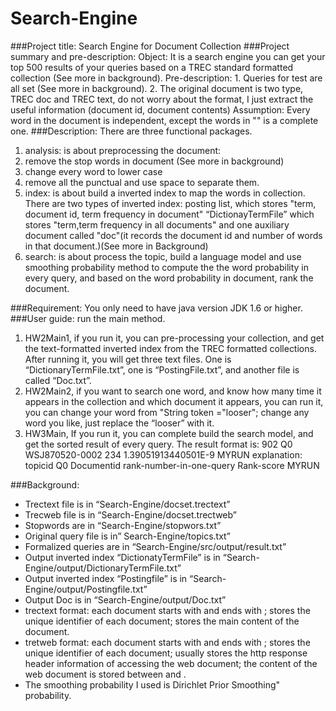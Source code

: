 # Search-Engine
###Project title: Search Engine for Document Collection
###Project summary and pre-description:
    Object: It is a search engine you can get your top 500 results of your queries based on a TREC standard formatted collection (See more in background).
    Pre-description: 1. Queries for test are all set (See more in background).
                     2. The original document is two type, TREC doc and TREC text, do not worry about the format, I just extract the useful information (document id, document contents)
    Assumption: Every word in the document is independent, except the words in "" is a complete one.
###Description: 
    There are three functional packages.
1. analysis: is about preprocessing the document:
 1. remove the stop words in document (See more in background) 
 2. change every word to lower case 
 3. remove all the punctual and use space to separate them.
2. index: is about build a inverted index to map the words in collection. There are two types of inverted index: posting list, which stores "term, document id, term frequency in document"
“DictionayTermFile” which stores "term,term frequency in all documents" and one auxiliary document called "doc"(it records the document id and number of words in that document.)(See more in Background)
3. search: is about process the topic, build a language model and use smoothing probability method to compute the the word probability in every query, and based on the word probability in document, rank the document.

###Requirement:
    You only need to have java version JDK 1.6 or higher.
###User guide: 
    run the main method.
1. HW2Main1, if you run it, you can pre-processing your collection, and get the text-formatted inverted index from the TREC formatted collections. After running it, you will get three text files. One is “DictionaryTermFile.txt”, one is “PostingFile.txt”, and another file is called “Doc.txt”.
2. HW2Main2, if you want to search one word, and know how many time it appears in the collection and which document it appears, you can run it, you can change your word from "String token ="looser"; change any word you like, just replace the “looser” with it.
3. HW3Main, If you run it, you can complete build the search model, and get the sorted result of  every query.
The result format is:
             902     Q0 WSJ870520-0002 234 1.39051913440501E-9                MYRUN
explanation: topicid Q0     Documentid   rank-number-in-one-query Rank-score MYRUN

###Background:
  * Trectext file is in “Search-Engine/docset.trectext”
  * Trecweb file is in “Search-Engine/docset.trectweb”
  * Stopwords are in “Search-Engine/stopwors.txt”
  * Original query file is in” Search-Engine/topics.txt”
  * Formalized queries are in “Search-Engine/src/output/result.txt”
  * Output inverted index “DictionatyTermFile”  is in “Search-Engine/output/DictionaryTermFile.txt”
  * Output inverted index “Postingfile” is in “Search-Engine/output/Postingfile.txt”
  * Output Doc is in “Search-Engine/output/Doc.txt”
  * trectext format: each document starts with <DOC> and ends with </DOC>; <DOCNO> stores the unique identifier of each document; <TEXT> stores the main content of the document.
  * tretweb format: each document starts with <DOC> and ends with </DOC>; <DOCNO> stores the unique identifier of each document; <DOCHDR> usually stores the http response header information of accessing the web document; the content of the web document is stored between </DOCHDR> and </DOC>.
  * The smoothing probability I used is Dirichlet Prior Smoothing" probability.
  
